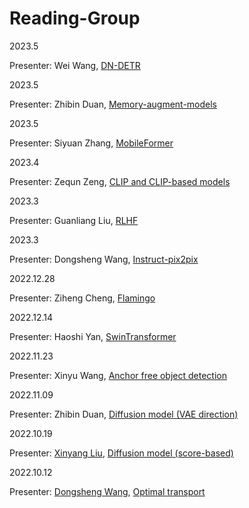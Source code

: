 # Reading-Group

2023.5

Presenter: Wei Wang, [DN-DETR](pdf/dn-detr.pdf)

2023.5

Presenter: Zhibin Duan, [Memory-augment-models](pdf/Memory-augment-models.pdf)

2023.5

Presenter: Siyuan Zhang, [MobileFormer](pdf/MobileFormer.pdf)

2023.4

Presenter: Zequn Zeng, [CLIP and CLIP-based models](pdf/CLIP-related-models.pdf)

2023.3

Presenter: Guanliang Liu, [RLHF](pdf/RLHF.pdf)

2023.3

Presenter: Dongsheng Wang, [Instruct-pix2pix](pdf/Instruct-pix2pix.pdf)

2022.12.28

Presenter: Ziheng Cheng, [Flamingo](pdf/flamingo.pdf)

2022.12.14

Presenter: Haoshi Yan, [SwinTransformer](pdf/SwinTransformer-yhs.pdf)

2022.11.23

Presenter: Xinyu Wang, [Anchor free object detection](pdf/anchor-free.pdf)


2022.11.09

Presenter: Zhibin Duan, [Diffusion model (VAE direction)](pdf/Diffssion_vae.pdf)

2022.10.19

Presenter: [Xinyang Liu](https://github.com/xinyangATK), [Diffusion model (score-based)](pdf/DiffusionLXY.pdf)

2022.10.12

Presenter: [Dongsheng Wang](https://wds2014.github.io/), [Optimal transport](pdf/OT_CT.pdf)

